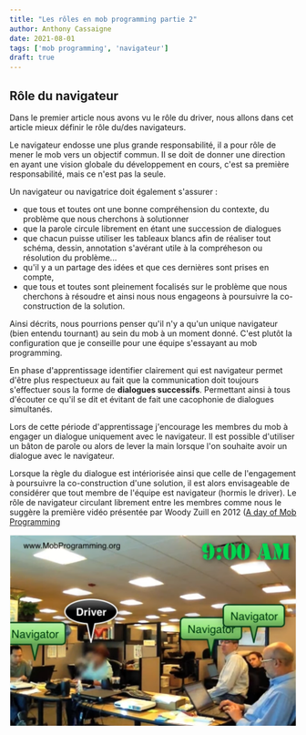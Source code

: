 ```yaml
---
title: "Les rôles en mob programming partie 2"
author: Anthony Cassaigne
date: 2021-08-01
tags: ['mob programming', 'navigateur']
draft: true
---
```



## Rôle du navigateur

Dans le premier article nous avons vu le rôle du driver, nous allons
dans cet article mieux définir le rôle du/des navigateurs.

Le navigateur endosse une plus grande responsabilité, il a pour rôle de mener
le mob vers un objectif commun. Il se doit de donner une direction en ayant
une vision globale du développement en cours, c'est sa première
responsabilité, mais ce n'est pas la seule.

Un navigateur ou navigatrice doit également s'assurer : 

- que tous et toutes ont une bonne compréhension du contexte, du problème que nous cherchons à solutionner
- que la parole circule librement en étant une succession de dialogues
- que chacun puisse utiliser les tableaux blancs afin de réaliser tout schéma, dessin, annotation s'avérant utile à la compréheson ou résolution du problème...
- qu'il y a un partage des idées et que ces dernières sont prises en compte,
- que tous et toutes sont pleinement focalisés sur le problème que nous cherchons à résoudre et ainsi nous nous engageons à poursuivre la co-construction de la solution.

Ainsi décrits, nous pourrions penser qu'il n'y a qu'un unique navigateur (bien
entendu tournant) au sein du mob à un moment donné. C'est plutôt la
configuration que je conseille pour une équipe s'essayant au mob programming.

En phase d'apprentissage identifier clairement qui est navigateur
permet d'être plus respectueux au fait que la communication doit
toujours s'effectuer sous la forme de **dialogues successifs**.
Permettant ainsi à tous d'écouter ce qu'il se dit et évitant de fait
une cacophonie de dialogues simultanés.

Lors de cette période d'apprentissage j'encourage les membres du
mob à engager un dialogue uniquement avec le navigateur. Il est
possible d'utiliser un bâton de parole ou alors de lever la main
lorsque l'on souhaite avoir un dialogue avec le navigateur.

Lorsque la règle du dialogue est intériorisée ainsi que celle de l'engagement
à poursuivre la co-construction d'une solution, il est alors envisageable de
considérer que tout membre de l'équipe est navigateur (hormis le driver). Le
rôle de navigateur circulant librement entre les membres comme nous le suggère
la première vidéo présentée par Woody Zuill en 2012 ([A day of Mob
Programming](https://www.youtube.com/watch?v=p_pvslS4gEI)

![Tous navigateur](mob_one_driver_all_navigators.png)


